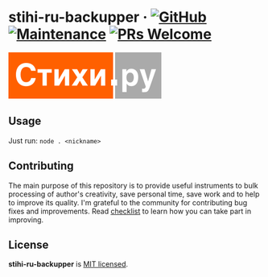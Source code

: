# stihi-ru-backupper &middot; [![GitHub](https://img.shields.io/github/license/mashape/apistatus.svg?style=flat-square)](license.md) [![Maintenance](https://img.shields.io/maintenance/yes/2021.svg?style=flat-square)]() [![PRs Welcome](https://img.shields.io/badge/PRs-welcome-blue.svg)]()

![Стихи.ру](./stihi.svg)

## Usage

Just run: `node . <nickname>`

## Contributing

The main purpose of this repository is to provide useful instruments to bulk processing of author's creativity, save personal time, save work and to help to improve its quality.
I'm grateful to the community for contributing bug fixes and improvements. Read [checklist](./checklist.md) to learn how you can take part in improving.

## License

**stihi-ru-backupper** is [MIT licensed](./license.md).
